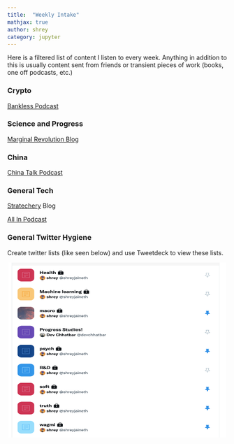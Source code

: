 ```yaml
---
title:  "Weekly Intake"
mathjax: true
author: shrey
category: jupyter
---
```


Here is a filtered list of content I listen to every week. Anything in addition to this is usually content sent from friends or transient pieces of work (books, one off podcasts, etc.)


### Crypto 

[Bankless Podcast](http://podcast.banklesshq.com/)

### Science and Progress

[Marginal Revolution Blog](https://marginalrevolution.com/) 

### China

[China Talk Podcast](https://chinatalk.substack.com/)  

### General Tech 

[Stratechery](https://stratechery.com/) Blog 

[All In Podcast](https://www.allinpodcast.co/) 

### General Twitter Hygiene

Create twitter lists (like seen below) and use Tweetdeck to view these lists. 

<p align="center">
  <img src="/assets/tweetdeck.png" width="500" height="400">
</p>
